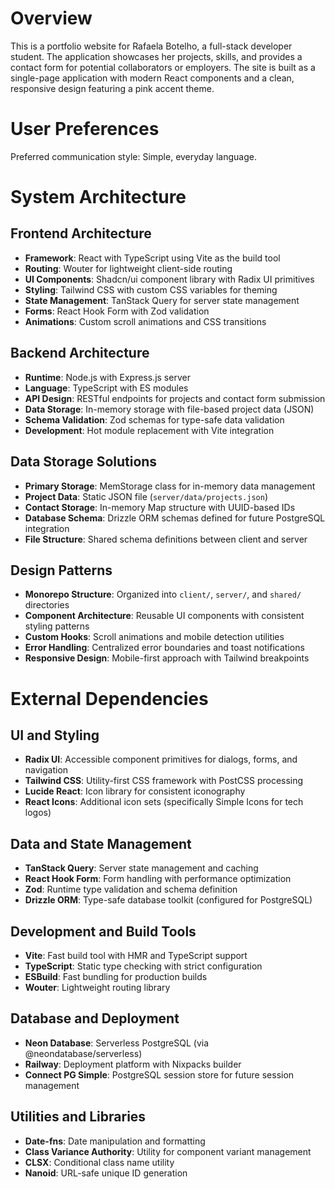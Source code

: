 # Overview

This is a portfolio website for Rafaela Botelho, a full-stack developer student. The application showcases her projects, skills, and provides a contact form for potential collaborators or employers. The site is built as a single-page application with modern React components and a clean, responsive design featuring a pink accent theme.

# User Preferences

Preferred communication style: Simple, everyday language.

# System Architecture

## Frontend Architecture
- **Framework**: React with TypeScript using Vite as the build tool
- **Routing**: Wouter for lightweight client-side routing
- **UI Components**: Shadcn/ui component library with Radix UI primitives
- **Styling**: Tailwind CSS with custom CSS variables for theming
- **State Management**: TanStack Query for server state management
- **Forms**: React Hook Form with Zod validation
- **Animations**: Custom scroll animations and CSS transitions

## Backend Architecture
- **Runtime**: Node.js with Express.js server
- **Language**: TypeScript with ES modules
- **API Design**: RESTful endpoints for projects and contact form submission
- **Data Storage**: In-memory storage with file-based project data (JSON)
- **Schema Validation**: Zod schemas for type-safe data validation
- **Development**: Hot module replacement with Vite integration

## Data Storage Solutions
- **Primary Storage**: MemStorage class for in-memory data management
- **Project Data**: Static JSON file (`server/data/projects.json`)
- **Contact Storage**: In-memory Map structure with UUID-based IDs
- **Database Schema**: Drizzle ORM schemas defined for future PostgreSQL integration
- **File Structure**: Shared schema definitions between client and server

## Design Patterns
- **Monorepo Structure**: Organized into `client/`, `server/`, and `shared/` directories
- **Component Architecture**: Reusable UI components with consistent styling patterns
- **Custom Hooks**: Scroll animations and mobile detection utilities
- **Error Handling**: Centralized error boundaries and toast notifications
- **Responsive Design**: Mobile-first approach with Tailwind breakpoints

# External Dependencies

## UI and Styling
- **Radix UI**: Accessible component primitives for dialogs, forms, and navigation
- **Tailwind CSS**: Utility-first CSS framework with PostCSS processing
- **Lucide React**: Icon library for consistent iconography
- **React Icons**: Additional icon sets (specifically Simple Icons for tech logos)

## Data and State Management
- **TanStack Query**: Server state management and caching
- **React Hook Form**: Form handling with performance optimization
- **Zod**: Runtime type validation and schema definition
- **Drizzle ORM**: Type-safe database toolkit (configured for PostgreSQL)

## Development and Build Tools
- **Vite**: Fast build tool with HMR and TypeScript support
- **TypeScript**: Static type checking with strict configuration
- **ESBuild**: Fast bundling for production builds
- **Wouter**: Lightweight routing library

## Database and Deployment
- **Neon Database**: Serverless PostgreSQL (via @neondatabase/serverless)
- **Railway**: Deployment platform with Nixpacks builder
- **Connect PG Simple**: PostgreSQL session store for future session management

## Utilities and Libraries
- **Date-fns**: Date manipulation and formatting
- **Class Variance Authority**: Utility for component variant management
- **CLSX**: Conditional class name utility
- **Nanoid**: URL-safe unique ID generation